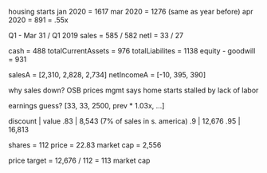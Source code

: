 housing starts
jan 2020 = 1617
mar 2020 = 1276 (same as year before)
apr 2020 = 891 = .55x

Q1 - Mar 31 / Q1 2019
sales = 585 / 582
netI = 33 / 27

cash = 488
totalCurrentAssets = 976
totalLiabilites = 1138
equity - goodwill = 931

salesA = [2,310, 2,828, 2,734]
netIncomeA = [-10, 395, 390]

why sales down? OSB prices
mgmt says home starts stalled by lack of labor

earnings guess?
[33, 33, 2500, prev * 1.03x, ...]

discount | value
.83 | 8,543 (7% of sales in s. america)
.9  | 12,676
.95 | 16,813

shares = 112
price = 22.83
market cap = 2,556

price target = 12,676 / 112 = 113
market cap
